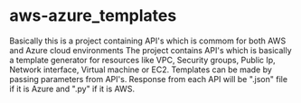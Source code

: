 # aws-azure_templates

Basically this is a project containing API's which is commom for both AWS and Azure cloud environments
The project contains API's which is basically a template generator for resources like VPC, Security groups, Public Ip, Network interface, Virtual machine or EC2.
Templates can be made by passing parameters from API's.
Response from each API will be ".json" file if it is Azure and ".py" if it is AWS.

